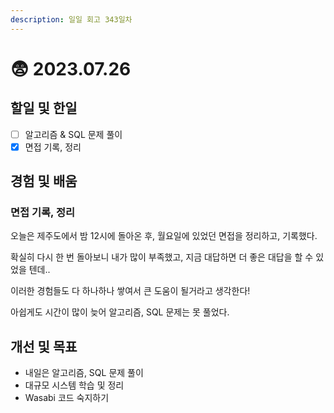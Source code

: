 ```yaml
---
description: 일일 회고 343일차
---
```


# 😨 2023.07.26

## 할일 및 한일&#x20;

* [ ] 알고리즘 & SQL 문제 풀이&#x20;
* [x] 면접 기록, 정리&#x20;

## 경험 및 배움&#x20;

### 면접 기록, 정리&#x20;

오늘은 제주도에서 밤 12시에 돌아온 후, 월요일에 있었던 면접을 정리하고, 기록했다.

확실히 다시 한 번 돌아보니 내가 많이 부족했고, 지금 대답하면 더 좋은 대답을 할 수 있었을 텐데..

이러한 경험들도 다 하나하나 쌓여서 큰 도움이 될거라고 생각한다!

아쉽게도 시간이 많이 늦어 알고리즘, SQL 문제는 못 풀었다.

## 개선 및 목표&#x20;

* 내일은 알고리즘, SQL 문제 풀이&#x20;
* 대규모 시스템 학습 및 정리&#x20;
* Wasabi 코드 숙지하기&#x20;
